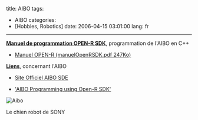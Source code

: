 title: AIBO
tags:
- AIBO
categories:
- [Hobbies, Robotics]
date: 2006-04-15 03:01:00
lang: fr
---

<u>**Manuel de programmation OPEN-R SDK**</u>, programmation de l'AIBO en C++

*   [Manuel OPEN-R (manuelOpenRSDK.pdf 247Ko)](/files/comp/AIBO/manuelOpenRSDK.pdf)

<u>**Liens**</u>, concernant l'AIBO

*   [Site Officiel AIBO SDE](http://openr.aibo.com/)

*   ['AIBO Programming using Open-R SDK'](http://www.ensta.fr/%7Ebaillie/tutorial_OPENR_ENSTA-1.0.pdf)

![Aibo](/images/posts/aibo/aibo.jpg)

Le chien robot de SONY